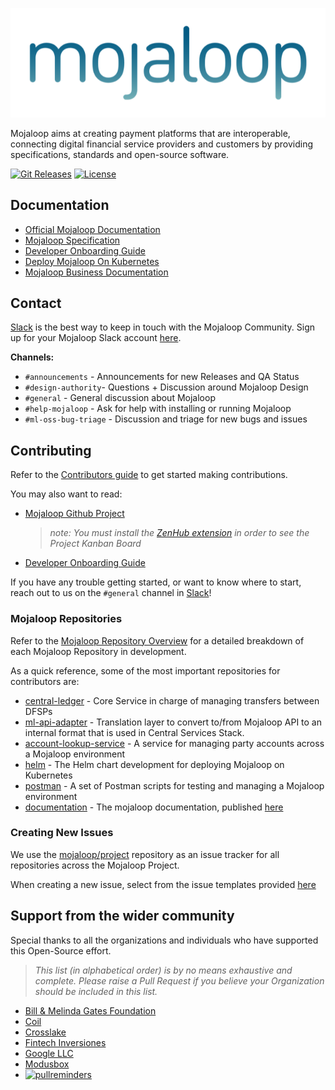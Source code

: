 <p align="center">
  <a target="_blank" href="https://mojaloop.io">
    <img src="./images/mojaloop_logo.png"/>
  </a>
</p>

Mojaloop aims at creating payment platforms that are interoperable, connecting digital financial service providers and customers by providing specifications, standards and open-source software.

[![Git Releases](https://img.shields.io/github/v/release/mojaloop/helm?label=helm%20version)](https://github.com/passion-127/helm/releases)
[![License](https://img.shields.io/badge/Licence-Apache%202.0-orange.svg)](./LICENSE.md)

## Documentation
- [Official Mojaloop Documentation](https://docs.mojaloop.io/documentation)
- [Mojaloop Specification](https://github.com/passion-127/mojaloop-specification)
- [Developer Onboarding Guide](./onboarding.md)
- [Deploy Mojaloop On Kubernetes](https://docs.mojaloop.io/documentation/deployment-guide/)
- [Mojaloop Business Documentation](https://docs.mojaloop.io/mojaloop-business-docs/)

## Contact

[Slack](https://mojaloop-slack.herokuapp.com/) is the best way to keep in touch with the Mojaloop Community. Sign up for your Mojaloop Slack account [here](https://mojaloop-slack.herokuapp.com/).

__Channels:__
- `#announcements` - Announcements for new Releases and QA Status
- `#design-authority`- Questions + Discussion around Mojaloop Design
- `#general` - General discussion about Mojaloop
- `#help-mojaloop` - Ask for help with installing or running Mojaloop
- `#ml-oss-bug-triage` - Discussion and triage for new bugs and issues

## Contributing

Refer to the [Contributors guide](https://docs.mojaloop.io/documentation/contributors-guide/) to get started making contributions.

You may also want to read:
- [Mojaloop Github Project](https://github.com/passion-127/project)
  > _note: You must install the [ZenHub extension](https://www.zenhub.com/extension) in order to see the Project Kanban Board_
- [Developer Onboarding Guide](./onboarding.md)

If you have any trouble getting started, or want to know where to start, reach out to us on the `#general` channel in [Slack](https://mojaloop-slack.herokuapp.com/)!

### Mojaloop Repositories

Refer to the [Mojaloop Repository Overview](https://docs.mojaloop.io/documentation/repositories/) for a detailed breakdown of each Mojaloop Repository in development.

As a quick reference, some of the most important repositories for contributors are:

- [central-ledger](https://github.com/passion-127/central-ledger) - Core Service in charge of managing transfers between DFSPs
- [ml-api-adapter](https://github.com/passion-127/ml-api-adapter) - Translation layer to convert to/from Mojaloop API to an internal format that is used in Central Services Stack.
- [account-lookup-service](https://github.com/passion-127/account-lookup-service) - A service for managing party accounts across a Mojaloop environment
- [helm](https://github.com/passion-127/helm) - The Helm chart development for deploying Mojaloop on Kubernetes
- [postman](https://github.com/passion-127/postman) - A set of Postman scripts for testing and managing a Mojaloop environment
- [documentation](https://github.com/passion-127/documentation) - The mojaloop documentation, published [here](https://docs.mojaloop.io/documentation)

### Creating New Issues

We use the [mojaloop/project](https://github.com/passion-127/project) repository as an issue tracker for all repositories across the Mojaloop Project.

When creating a new issue, select from the issue templates provided [here](https://github.com/passion-127/project/issues/new/choose)


## Support from the wider community

Special thanks to all the organizations and individuals who have supported this Open-Source effort.

>_This list (in alphabetical order) is by no means exhaustive and complete. Please raise a Pull Request if you believe your Organization should be included in this list._

- [Bill & Melinda Gates Foundation](https://www.gatesfoundation.org/)
- [Coil](https://coil.com/)
- [Crosslake](https://crosslaketech.com/)
- [Fintech Inversiones](http://www.fintechinversiones.com.py)
- [Google LLC](https://opensource.google/)
- [Modusbox](http://modusbox.com/)
- [![pullreminders](https://pullreminders.com/badge.svg)](https://pullreminders.com?ref=badge)
